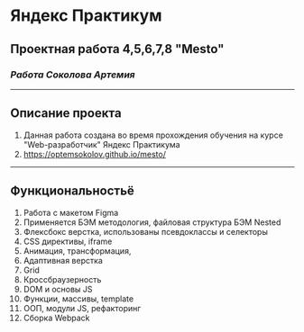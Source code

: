 # Яндекс Практикум

## **Проектная работа 4,5,6,7,8 "Mesto"**

### _Работа Соколова Артемия_

---

## Описание проекта

1. Данная работа создана во время прохождения обучения на курсе "Web-разработчик" Яндекс Практикума
2. https://optemsokolov.github.io/mesto/

---

## Функциональностьё

1. Работа с макетом Figma
2. Применяется БЭМ методология, файловая структура БЭМ Nested
3. Флексбокс верстка, использованы псевдоклассы и селекторы
4. CSS директивы, iframe
5. Анимация, трансформация,
6. Адаптивная верстка
7. Grid
8. Кроссбраузерность
9. DOM и основы JS
10. Функции, массивы, template
11. ООП, модули JS, рефакторинг
12. Сборка Webpack
